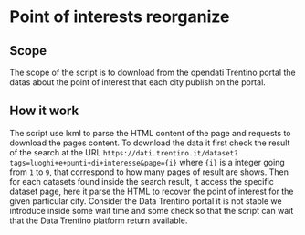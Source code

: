 # Point of interests reorganize

## Scope
The scope of the script is to download from the opendati Trentino portal the datas about the point of interest that each city publish on the portal.

## How it work

The script use lxml to parse the HTML content of the page and requests to download the pages content. To download the data it first check the result of the search at the URL `https://dati.trentino.it/dataset?tags=luoghi+e+punti+di+interesse&page={i}` where `{i}` is a integer going from `1` to `9`, that correspond to how many pages of result are shows. Then for each datasets found inside the search result, it access the specific dataset page, here it parse the HTML to recover the point of interest for the given particular city. Consider the Data Trentino portal it is not stable we introduce inside some wait time and some check so that the script can wait that the Data Trentino platform return available.